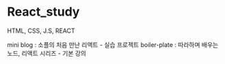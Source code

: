 # React_study
HTML, CSS, J.S, REACT

mini blog : 소플의 처음 만난 리액트 - 실습 프로젝트
boiler-plate : 따라하며 배우는 노드, 리액트 시리즈 - 기본 강의
